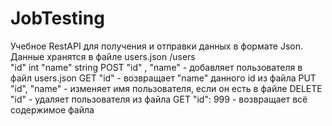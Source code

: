 # JobTesting
Учебное RestAPI для получения и отправки данных в формате Json. Данные хранятся в файле users.json 
/users   
"id"  int
"name" string
POST "id" , "name"  - добавляет пользователя в файл users.json
GET "id" - возвращает "name"  данного id из файла
PUT "id", "name" -  изменяет имя пользователя, если он есть в файле
DELETE "id" - удаляет пользователя из файла
GET "id": 999   - возвращает всё содержимое файла
